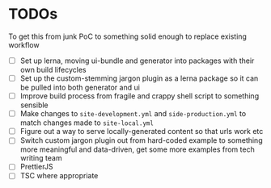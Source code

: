 # TODOs

To get this from junk PoC to something solid enough to replace existing workflow

* [ ] Set up lerna, moving ui-bundle and generator into packages with their own build lifecycles
* [ ] Set up the custom-stemming jargon plugin as a lerna package so it can be pulled into both generator and ui
* [ ] Improve build process from fragile and crappy shell script to something sensible
* [ ] Make changes to `site-development.yml` and `side-production.yml` to match changes made to `site-local.yml`
* [ ] Figure out a way to serve locally-generated content so that urls work etc
* [ ] Switch custom jargon plugin out from hard-coded example to something more meaningful and data-driven, get some more examples from tech writing team
* [ ] PrettierJS
* [ ] TSC where appropriate
